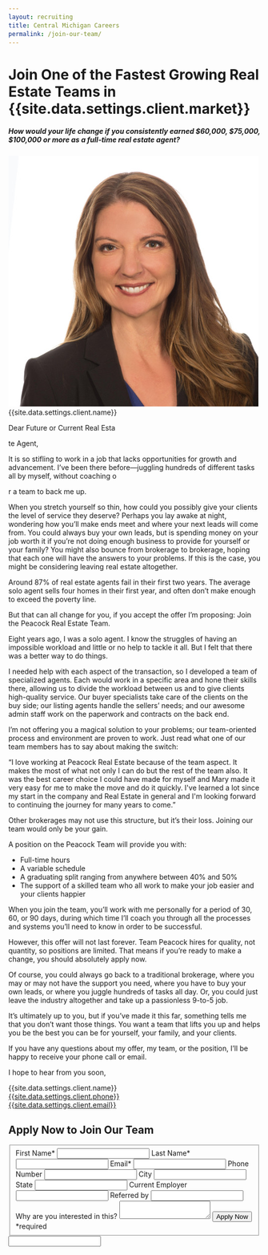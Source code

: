 ```yaml
---
layout: recruiting
title: Central Michigan Careers
permalink: /join-our-team/
---
```


<div class="recruiting-page">
<h1 class="join-us">Join One of the Fastest Growing Real Estate Teams in {{site.data.settings.client.market}}</h1>
<h5 class="join-us-subtitle">How would your life change if you consistently earned $60,000, $75,000, $100,000 or more as a full-time real estate agent?</h5>
<div class="recruiting-photo">
<span class="client-image-container">
<img src="/img/headshot.jpg" alt="{{site.data.settings.client.name}}" class="client-image"/>
</span>
<figcaption class="caption">{{site.data.settings.client.name}}</figcaption>
</div>

<p>Dear Future or Current Real Esta</p>te Agent,

<p>It is so stifling to work in a job that lacks opportunities for growth and advancement. I’ve been there before—juggling hundreds of different tasks all by myself, without coaching o</p>r a team to back me up.

<p>When you stretch yourself so thin, how could you possibly give your clients the level of service they deserve? Perhaps you lay awake at night, wondering how you’ll make ends meet and where your next leads will come from. You could always buy your own leads, but is spending money on your job worth it if you’re not doing enough business to provide for yourself or your family? You might also bounce from brokerage to brokerage, hoping that each one will have the answers to your problems. If this is the case, you might be considering leaving real estate altogether.</p>

<p>Around 87% of real estate agents fail in their first two years. The average solo agent sells four homes in their first year, and often don’t make enough to exceed the poverty line.</p>

<p>But that can all change for you, if you accept the offer I’m proposing: Join the Peacock Real Estate Team.</p>

<p>Eight years ago, I was a solo agent. I know the struggles of having an impossible workload and little or no help to tackle it all. But I felt that there was a better way to do things. </p>

<p>I needed help with each aspect of the transaction, so I developed a team of specialized agents. Each would work in a specific area and hone their skills there, allowing us to divide the workload between us and to give clients high-quality service. Our buyer specialists take care of the clients on the buy side; our listing agents handle the sellers’ needs; and our awesome admin staff work on the paperwork and contracts on the back end.</p>

<p>I’m not offering you a magical solution to your problems; our team-oriented process and environment are proven to work. Just read what one of our team members has to say about making the switch:</p>

<p class="indent">“I love working at Peacock Real Estate because of the team aspect. It makes the most of what not only I can do but the rest of the team also. It was the best career choice I could have made for myself and Mary made it very easy for me to make the move and do it quickly. I've learned a lot since my start in the company and Real Estate in general and I'm looking forward to continuing the journey for many years to come.”</p>

<p>Other brokerages may not use this structure, but it’s their loss. Joining our team would only be your gain.</p>


<p>A position on the Peacock Team will provide you with:
<ul class="indent">
<li>Full-time hours</li>
<li>A variable schedule</li>
<li>A graduating split ranging from anywhere between 40% and 50%</li>
<li>The support of a skilled team who all work to make your job easier and your clients happier</li>
</ul></p>

<p>When you join the team, you’ll work with me personally for a period of 30, 60, or 90 days, during which time I’ll coach you through all the processes and systems you’ll need to know in order to be successful.</p>

<p>However, this offer will not last forever. Team Peacock hires for quality, not quantity, so positions are limited. That means if you’re ready to make a change, you should absolutely apply now.</p>

<p>Of course, you could always go back to a traditional brokerage, where you may or may not have the support you need, where you have to buy your own leads, or where you juggle hundreds of tasks all day. Or, you could just leave the industry altogether and take up a passionless 9-to-5 job.</p>

<p>It’s ultimately up to you, but if you’ve made it this far, something tells me that you don’t want those things. You want a team that lifts you up and helps you be the best you can be for yourself, your family, and your clients.</p>

<p>If you have any questions about my offer, my team, or the position, I’ll be happy to receive your phone call or email.</p> 

<p>I hope to hear from you soon,</p>


<p>{{site.data.settings.client.name}}<br>
<a href="tel:1-{{site.data.settings.client.phone}}">{{site.data.settings.client.phone}}</a><br>
<a href="mailto:{{site.data.settings.client.email}}">{{site.data.settings.client.email}}</a>
</p>



<h2 class="recruiting">Apply Now to Join Our Team</h2>

<form method="post" class="home-value cta-forms" action="https://formspree.io/{{site.data.settings.client.email}}" onsubmit="return setReturn()">
					<fieldset><label for="firstname">First Name*</label> <input type="text" required="" name="firstname" /> <label for="lastname">Last Name*</label> <input type="text" required="" name="lastname" /> <label for="email">Email*</label> <input type="text" name="name" /> <label for="phone">Phone Number </label> <input type="tel" name="phone" />
						<!--base32-c9gq6t9k68pkcd3jcwpp4rbkcmtk4-base32--><label for="city">City </label> <input type="text" name="city" /> <label for="state">State </label> <input type="text" name="state" /> <label for="employer">Current Employer </label> <input type="text" name="employer" /> <label for="referral">Referred by </label> <input type="text" name="referral" /> <label for="message">Why are you interested in this? </label><textarea name="employer"></textarea>
						<!--base32-c9gq6t9k68pk8cbme5gq4uv4cguqachj70r2urk1edjk6cg-base32--><input class="submit light-light" type="submit" value="Apply Now" name="submitrecruitingForm" /> <span class="asterisk">*required</span></fieldset>
					<!--base32-c9gq6t9k68pk8c9he1t7cxkecdkpedhpe9h6at3me5r7ee1kddhpwx9q71up4tb3f1u6mc3mdcwp6vkg6rw3gc1dc9gq6t9k68-base32-->
					<div class="hidden"><input type="hidden" value="{{site.data.settings.client.email}}" name="_to" /> <input type="hidden" value="Recruiting Contact Request Message From Your Vyral Careers and Training Video Blog" name="_subject" /> <input type="text" name="_gotcha" /></div>
				</form>
